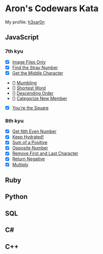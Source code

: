 # Aron's Codewars Kata

My profile: [h3xar0n](https://www.codewars.com/users/h3xar0n)

## JavaScript

### 7th kyu
- [x] [Image Files Only](https://www.codewars.com/kata/image-files-only/train/javascript/597ce9c2b77124c54d000014)
- [x] [Find the Stray Number](https://www.codewars.com/kata/57f609022f4d534f05000024)
- [x] [Get the Middle Character](https://www.codewars.com/kata/56747fd5cb988479af000028)
- [] [Mumbling](https://www.codewars.com/kata/5667e8f4e3f572a8f2000039)
- [] [Shortest Word](https://www.codewars.com/kata/57cebe1dc6fdc20c57000ac9)
- [] [Descending Order](https://www.codewars.com/kata/5467e4d82edf8bbf40000155)
- [] [Categorize New Member](https://www.codewars.com/kata/5502c9e7b3216ec63c0001aa)
- [x] [You're the Square](https://www.codewars.com/kata/54c27a33fb7da0db0100040e)

### 8th kyu

- [x] [Get Nth Even Number](https://www.codewars.com/kata/get-nth-even-number/train/javascript/59e921433d09a7f8fd0000bd)
- [x] [Keep Hydrated!](https://www.codewars.com/kata/keep-hydrated-1/train/javascript/597ad1f90dab85f81600016d)
- [x] [Sum of a Positive](https://www.codewars.com/kata/sum-of-positive/train/javascript/597ad13a9cffce99e8000068)
- [x] [Opposite Number](https://www.codewars.com/kata/opposite-number/train/javascript/597ad0be1bec87613400006b)
- [x] [Remove First and Last Character](https://www.codewars.com/kata/remove-first-and-last-character/train/javascript/597accde72eb446ade00006b)
- [x] [Return Negative](https://www.codewars.com/kata/return-negative/train/javascript/596c57edec20a35919000033)
- [x] [Multiply](https://www.codewars.com/kata/multiply/train/javascript/596c574b693f18c76600009d)

## Ruby

## Python

## SQL

## C#

## C++
